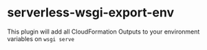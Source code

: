 # serverless-wsgi-export-env

This plugin will add all CloudFormation Outputs to your environment variables
on `wsgi serve`
